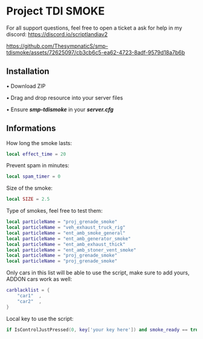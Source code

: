 # Project TDI SMOKE
For all support questions, feel free to open a ticket a ask for help in my discord: https://discord.io/scriptlandiav2



https://github.com/ThesympnaticS/smp-tdismoke/assets/72625097/cb3cb6c5-ea62-4723-8adf-9579d18a7b6b



## Installation
• Download ZIP

• Drag and drop resource into your server files

• Ensure ***smp-tdismoke*** in your ***server.cfg*** 

## Informations
How long the smoke lasts:
```lua
local effect_time = 20
```
Prevent spam in minutes:
```lua
local spam_timer = 0
```
Size of the smoke:
```lua
local SIZE = 2.5
```
Type of smokes, feel free to test them:
```lua
local particleName = "proj_grenade_smoke"
local particleName = "veh_exhaust_truck_rig"
local particleName = "ent_amb_smoke_general"
local particleName = "ent_amb_generator_smoke"
local particleName = "ent_amb_exhaust_thick"
local particleName = "ent_amb_stoner_vent_smoke"
local particleName = "proj_grenade_smoke"
local particleName = "proj_grenade_smoke"
```
Only cars in this list will be able to use the script, make sure to add yours, ADDON cars work as well:
```lua
carblacklist = { 
    "car1"  ,
    "car2"  ,
}
```
Local key to use the script:
```lua
if IsControlJustPressed(0, key['your key here']) and smoke_ready == true 
```








